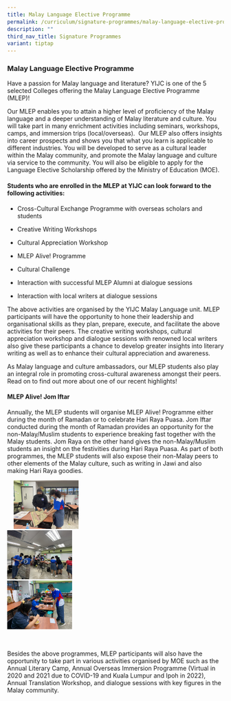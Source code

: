 ```yaml
---
title: Malay Language Elective Programme
permalink: /curriculum/signature-programmes/malay-language-elective-programme/
description: ""
third_nav_title: Signature Programmes
variant: tiptap
---
```

<h3><strong>Malay Language Elective Programme</strong></h3><p>Have a passion for Malay language and literature? YIJC is one of the 5 selected Colleges offering the Malay Language Elective Programme (MLEP)!&nbsp;</p><p>Our MLEP enables you to attain a higher level of proficiency of the Malay language and a deeper understanding of Malay literature and culture. You will take part in many enrichment activities including seminars, workshops, camps, and immersion trips (local/overseas).&nbsp; Our MLEP also offers insights into career prospects and shows you that what you learn is applicable to different industries. You will be developed to serve as a cultural leader within the Malay community, and promote the Malay language and culture via service to the community. You will also be eligible to apply for the Language Elective Scholarship offered by the Ministry of Education (MOE).</p><h4><strong>Students who are enrolled in the MLEP at YIJC can look forward to the following activities:</strong></h4><ul data-tight="true" class="tight"><li><p>Cross-Cultural Exchange Programme with overseas scholars and students</p></li><li><p>Creative Writing Workshops</p></li><li><p>Cultural Appreciation Workshop</p></li><li><p>MLEP Alive! Programme</p></li><li><p>Cultural Challenge</p></li><li><p>Interaction with successful MLEP Alumni at dialogue sessions</p></li><li><p>Interaction with local writers at dialogue sessions</p></li></ul><p>The above activities are organised by the YIJC Malay Language unit. MLEP participants will have the opportunity to hone their leadership and organisational skills as they plan, prepare, execute, and facilitate the above activities for their peers. The creative writing workshops, cultural appreciation workshop and dialogue sessions with renowned local writers also give these participants a chance to develop greater insights into literary writing as well as to enhance their cultural appreciation and awareness.</p><p>As Malay language and culture ambassadors, our MLEP students also play an integral role in promoting cross-cultural awareness amongst their peers. Read on to find out more about one of our recent highlights!</p><h4><strong>MLEP Alive! Jom Iftar</strong></h4><p>Annually, the MLEP students will organise MLEP Alive! Programme either during the month of Ramadan or to celebrate Hari Raya Puasa. Jom Iftar conducted during the month of Ramadan provides an opportunity for the non-Malay/Muslim students to experience breaking fast together with the Malay students. Jom Raya on the other hand gives the non-Malay/Muslim students an insight on the festivities during Hari Raya Puasa. As part of both programmes, the MLEP students will also expose their non-Malay peers to other elements of the Malay culture, such as writing in Jawi and also making Hari Raya goodies.</p><p></p><div class="isomer-image-wrapper"><img style="width:30%;margin-right:15px;margin-left:15px;" height="auto" width="100%" src="/images/mlep1.jpg"></div><div class="isomer-image-wrapper"><img style="width:30%;margin-right:15px;" height="auto" width="100%" src="/images/mlep2.jpg"></div><div class="isomer-image-wrapper"><img style="width:30%;margin-right:15px;" height="auto" width="100%" src="/images/mlep3.jpg"></div><p><br></p><p>Besides the above programmes, MLEP participants will also have the opportunity to take part in various activities organised by MOE such as the Annual Literary Camp, Annual Overseas Immersion Programme (Virtual in 2020 and 2021 due to COVID-19 and Kuala Lumpur and Ipoh in 2022), Annual Translation Workshop, and dialogue sessions with key figures in the Malay community.</p>